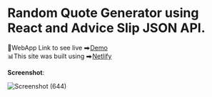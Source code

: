 # Random Quote Generator using React and Advice Slip JSON API.

🧩WebApp Link to see live ⮕[Demo](https://advice-app-rushikesh-patil.netlify.app/) </br>
📊This site was built using ⮕[Netlify](https://app.netlify.com/)</br> 


**Screenshot**:

![Screenshot (644)](https://user-images.githubusercontent.com/63740798/121372455-ee2c0000-c95b-11eb-9d16-c8285ffa1782.png)
